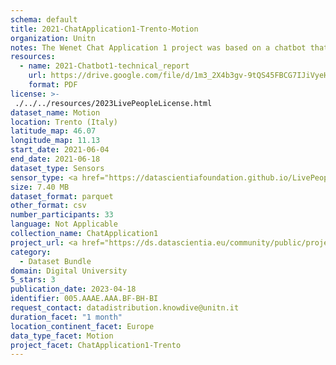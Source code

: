 ```yaml
---
schema: default
title: 2021-ChatApplication1-Trento-Motion
organization: Unitn
notes: The Wenet Chat Application 1 project was based on a chatbot that collected questions and answers from university students in Italy, Denmark, Paraguay, the United Kingdom, and Mongolia. It was conducted in March and June 2021 to improve the knowledge about students' lives to promote the design of better and more targeted technology and support tools for students. It was a European Union WeNet Horizon 2020-funded project with the overall goal of developing a diversity-aware, machine-mediated paradigm for social interactions. Data was collected with a Telegram App and the i-Log Application. Some of the data collected included the respondent's career information (department, study course, study year,) and demographics (age, gender'). Questions were sent on the Telegram App and user answers were recorded, the i-Log App recorded sensor data (such as location, accelerometer) from the user device. This data was collected in three phases, the first phase entailed interacting with the Telegram App Ask4Help, and sensor data was also collected during this phase. The second phase involved respondents answering a questionnaire, and in the third phase, they participated in a focus group to provide feedback.
resources:
  - name: 2021-Chatbot1-technical_report
    url: https://drive.google.com/file/d/1m3_2X4b3gv-9tQS45FBCG7IJiVyeHgW3/view?usp=sharing
    format: PDF
license: >-
 ./../../resources/2023LivePeopleLicense.html
dataset_name: Motion
location: Trento (Italy)
latitude_map: 46.07
longitude_map: 11.13
start_date: 2021-06-04
end_date: 2021-06-18
dataset_type: Sensors
sensor_type: <a href="https://datascientiafoundation.github.io/LivePeople/datasets/2021-CH1-Trento-Activities%20Per%20Time/"> activities per time </a>, <a href="https://datascientiafoundation.github.io/LivePeople/datasets/2021-CH1-Trento-Step%20Counter%20Event/">step counter</a>,  <a href="https://datascientiafoundation.github.io/LivePeople/datasets/2021-CH1-Trento-Step%20Detector%20Event/">step detector</a>
size: 7.40 MB
dataset_format: parquet
other_format: csv
number_participants: 33
language: Not Applicable
collection_name: ChatApplication1
project_url: <a href="https://ds.datascientia.eu/community/public/projects/046c8202-4e96-490f-95e7-007e72578652">https://ds.datascientia.eu/community/public/projects/046c8202-4e96-490f-95e7-007e72578652</a>
category: 
  - Dataset Bundle
domain: Digital University
5_stars: 3
publication_date: 2023-04-18
identifier: 005.AAAE.AAA.BF-BH-BI
request_contact: datadistribution.knowdive@unitn.it
duration_facet: "1 month"
location_continent_facet: Europe
data_type_facet: Motion
project_facet: ChatApplication1-Trento
---
```

